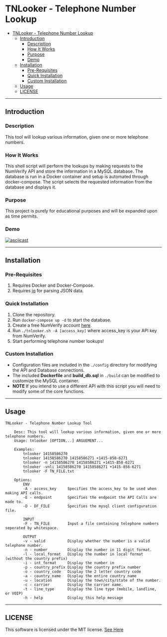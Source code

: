 
# TNLooker - Telephone Number Lookup

- [TNLooker - Telephone Number Lookup](#tnlooker---telephone-number-lookup)
  - [Introduction](#introduction)
    - [Description](#description)
    - [How It Works](#how-it-works)
    - [Purpose](#purpose)
    - [Demo](#demo)
  - [Installation](#installation)
    - [Pre-Requisites](#pre-requisites)
    - [Quick Installation](#quick-installation)
    - [Custom Installation](#custom-installation)
  - [Usage](#usage)
  - [LICENSE](#license)

---
## Introduction 

### Description 
This tool will lookup various information, given one or more telephone numbers.

### How It Works
This shell script will perform the lookups by making requests to the NumVerify API and store the information in a MySQL database. The database is run in a Docker container and setup is automated through docker-compose. The script selects the requested information from the database and displays it. 

### Purpose
This project is purely for educational purposes and will be expanded upon as time permits. 

### Demo
[![asciicast](https://asciinema.org/a/diNog3rF3Rh1uoN5TYRhcNU55.svg)](https://asciinema.org/a/diNog3rF3Rh1uoN5TYRhcNU55)

---
## Installation
### Pre-Requisites
1. Requires Docker and Docker-Compose. 
2. Requires [jq][2] for parsing JSON data. 

### Quick Installation
1. Clone the repository.
2. Run `docker-compose up -d` to start the database.
3. Create a free NumVerify account [here][1].
4. Run `./tnlooker.sh -A [access_key]` where access_key is your API key from NumVerify.
5. Start performing telephone number lookups! 

### Custom Installation
* Configuration files are included in the `./config` directory for modifying the API and Database connections. 
* The included **Dockerfile** and **build_db.sql** in `./build` can be modified to customize the MySQL container.
* **NOTE** If you intend to use a different API with this script you will need to modify some of the core functions. 

[1]: https://numverify.com/product
[2]: https://linuxcommandlibrary.com/man/jq
[3]: https://github.com/Insecure88/tnlooker/blob/master/LICENSE

---

## Usage
```
TNLooker - Telephone Number Lookup Tool

    Desc: This tool will lookup various information, given one or more telephone numbers. 
    Usage: tnlooker [OPTION...] ARGUEMENT...

    Examples:
        tnlooker 14158586270
        tnlooker 14158586270 14158586271 +1415-858-6271
        tnlooker -n 14158586270 14158586271 +1415-858-6271
        tnlooker -vnli 14158586270 14158586271 +1415-858-6271
        tnlooker -F TN_FILE.txt

    Options:
        ENV
        -A - access_key     Specifies the access_key to be used when making API calls.
        -E - endpoint       Specifies the endpoint the API Calls are made to.
        -D - DF_FILE        Specifies the mysql client configuration file.

        INPUT
        -F - TN_FILE        Input a file containing telephone numbers seperated by whitespace.

        OUTPUT
        -v - valid          Display whether the number is a valid telephone number.
        -n - number         Display the number in 11 digit format.
        -l - local_format   Display the number in local format (without the country prefix)
        -i - int_format     Display the number in
        -p - country_prefix Display the country prefix number
        -o - country_code   Display the 2 letter country code
        -a - country_name   Display the entire country name
        -u - location       Display the town/city/state of the number.
        -c - carrier        Display the carrier name.
        -t - line_type      Display the line type (mobile, landline, or VOIP)
        -h - help           Display this help message
```

---
## LICENSE
This software is licensed under the MIT license. [See Here][3]